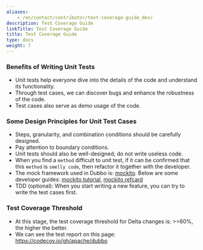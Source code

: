 ```yaml
---
aliases:
    - /en/contact/contributor/test-coverage-guide_dev/
description: Test Coverage Guide
linkTitle: Test Coverage Guide
title: Test Coverage Guide
type: docs
weight: 7
---
```




### Benefits of Writing Unit Tests 
* Unit tests help everyone dive into the details of the code and understand its functionality.
* Through test cases, we can discover bugs and enhance the robustness of the code.
* Test cases also serve as demo usage of the code.
### Some Design Principles for Unit Test Cases 
* Steps, granularity, and combination conditions should be carefully designed.
* Pay attention to boundary conditions.
* Unit tests should also be well-designed; do not write useless code.
* When you find a `method` difficult to unit test, if it can be confirmed that this `method` is `smelly code`, then refactor it together with the developer.
* The mock framework used in Dubbo is: [mockito](http://site.mockito.org/). Below are some developer guides: [mockito tutorial](https://www.baeldung.com/bdd-mockito), [mockito refcard](https://dzone.com/refcardz/mockito)
* TDD (optional): When you start writing a new feature, you can try to write the test cases first. 
### Test Coverage Threshold
* At this stage, the test coverage threshold for Delta changes is: >=60%, the higher the better.
* We can see the test report on this page: https://codecov.io/gh/apache/dubbo
